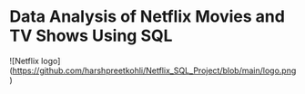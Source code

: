 # Data Analysis of Netflix Movies and TV Shows Using SQL

![Netflix logo] (https://github.com/harshpreetkohli/Netflix_SQL_Project/blob/main/logo.png)
